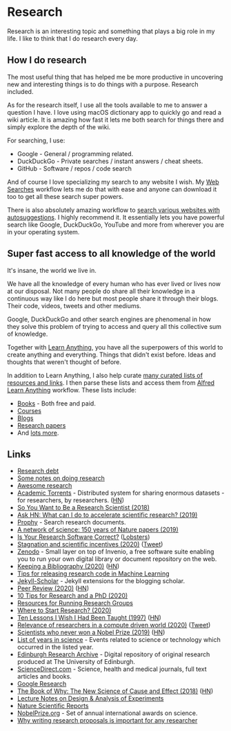 # Research

Research is an interesting topic and something that plays a big role in my life. I like to think that I do research every day.

## How I do research

The most useful thing that has helped me be more productive in uncovering new and interesting things is to do things with a purpose. Research included.

As for the research itself, I use all the tools available to me to answer a question I have. I love using macOS dictionary app to quickly go and read a wiki article. It is amazing how fast it lets me both search for things there and simply explore the depth of the wiki.

For searching, I use:

- Google - General / programming related.
- DuckDuckGo - Private searches / instant answers / cheat sheets.
- GitHub - Software / repos / code search

And of course I love specializing my search to any website I wish. My [Web Searches](https://github.com/nikitavoloboev/alfred-web-searches) workflow lets me do that with ease and anyone can download it too to get all these search super powers.

There is also absolutely amazing workflow to [search various websites with autosuggestions](https://github.com/deanishe/alfred-searchio). I highly recommend it. It essentially lets you have powerful search like Google, DuckDuckGo, YouTube and more from wherever you are in your operating system.

## Super fast access to all knowledge of the world

It's insane, the world we live in.

We have all the knowledge of every human who has ever lived or lives now at our disposal. Not many people do share all their knowledge in a continuous way like I do here but most people share it through their blogs. Their code, videos, tweets and other mediums.

Google, DuckDuckGo and other search engines are phenomenal in how they solve this problem of trying to access and query all this collective sum of knowledge.

Together with [Learn Anything](https://learn-anything.xyz/), you have all the superpowers of this world to create anything and everything. Things that didn't exist before. Ideas and thoughts that weren't thought of before.

In addition to Learn Anything, I also help curate [many curated lists of resources and links](https://github.com/learn-anything/curated-lists). I then parse these lists and access them from [Alfred Learn Anything](https://github.com/nikitavoloboev/alfred-learn-anything) workflow. These lists include:

- [Books](https://github.com/learn-anything/books) - Both free and paid.
- [Courses](https://github.com/learn-anything/courses)
- [Blogs](https://github.com/learn-anything/blogs)
- [Research papers](https://github.com/learn-anything/research-papers)
- And [lots more](https://github.com/learn-anything/curated-lists).

## Links

- [Research debt](https://distill.pub/2017/research-debt/)
- [Some notes on doing research](https://www.reddit.com/r/MachineLearning/comments/73n9pm/d_confession_as_an_ai_researcher_seeking_advice/dnrsmh9/ "permalink")
- [Awesome research](https://github.com/emptymalei/awesome-research)
- [Academic Torrents](http://academictorrents.com/) - Distributed system for sharing enormous datasets - for researchers, by researchers. ([HN](https://news.ycombinator.com/item?id=22033833))
- [So You Want to Be a Research Scientist (2018)](https://medium.com/s/story/so-you-want-to-be-a-research-scientist-363c075d3d4c?fbclid=IwAR0tcvEpi4DojA3xmFMsuvXg8eqjZ_kHS_0HhBbzvBZ-WK-X-FrwjOe5MbA)
- [Ask HN: What can I do to accelerate scientific research? (2019)](https://news.ycombinator.com/item?id=20189664)
- [Prophy](https://www.prophy.science/) - Search research documents.
- [A network of science: 150 years of Nature papers (2019)](https://www.youtube.com/watch?v=GW4s58u8PZo)
- [Is Your Research Software Correct?](https://mikecroucher.github.io/MLPM_talk/) ([Lobsters](https://lobste.rs/s/yvuwwe/is_your_research_software_correct))
- [Stagnation and scientific incentives (2020)](https://www.nber.org/papers/w26752.pdf) ([Tweet](https://twitter.com/michael_nielsen/status/1229579376016023552))
- [Zenodo](https://github.com/zenodo/zenodo) - Small layer on top of Invenio, a free software suite enabling you to run your own digital library or document repository on the web.
- [Keeping a Bibliography (2020)](https://bastian.rieck.me/blog/posts/2020/bibliography/) ([HN](https://news.ycombinator.com/item?id=22683294))
- [Tips for releasing research code in Machine Learning](https://github.com/paperswithcode/releasing-research-code)
- [Jekyll-Scholar](https://github.com/inukshuk/jekyll-scholar) - Jekyll extensions for the blogging scholar.
- [Peer Review (2020)](https://rodneybrooks.com/peer-review/) ([HN](https://news.ycombinator.com/item?id=23280372))
- [10 Tips for Research and a PhD (2020)](https://ruder.io/10-tips-for-research-and-a-phd/)
- [Resources for Running Research Groups](https://github.com/jeanqasaur/research-group-resources)
- [Where to Start Research? (2020)](https://acesounderglass.com/2020/06/09/where-to-start-research/)
- [Ten Lessons I Wish I Had Been Taught (1997)](https://www.ams.org/notices/199701/comm-rota.pdf) ([HN](https://news.ycombinator.com/item?id=23722803))
- [Relevance of researchers in a compute driven world (2020)](https://www.reddit.com/r/MachineLearning/comments/iezgsc/d_relevance_of_researchers_in_a_compute_driven/) ([Tweet](https://twitter.com/hardmaru/status/1298114780763316227))
- [Scientists who never won a Nobel Prize (2019)](https://www.wondersofphysics.com/2019/01/scientists-who-never-won.html) ([HN](https://news.ycombinator.com/item?id=24283018))
- [List of years in science](https://en.wikipedia.org/wiki/List_of_years_in_science) - Events related to science or technology which occurred in the listed year.
- [Edinburgh Research Archive](https://era.ed.ac.uk/) - Digital repository of original research produced at The University of Edinburgh.
- [ScienceDirect.com](https://www.sciencedirect.com/) - Science, health and medical journals, full text articles and books.
- [Google Research](https://research.google/)
- [The Book of Why: The New Science of Cause and Effect (2018)](http://cdar.berkeley.edu/wp-content/uploads/2017/04/Lisa-Goldberg-reviews-The-Book-of-Why.pdf) ([HN](https://news.ycombinator.com/item?id=24487135))
- [Lecture Notes on Design & Analysis of Experiments](https://github.com/fcampelo/Design-and-Analysis-of-Experiments)
- [Nature Scientific Reports](https://www.nature.com/srep/)
- [NobelPrize.org](https://www.nobelprize.org/) - Set of annual international awards on science.
- [Why writing research proposals is important for any researcher](https://twitter.com/omarsar0/status/1314217743391100928)
